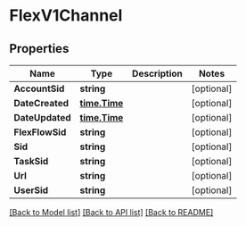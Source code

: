 # FlexV1Channel

## Properties

Name | Type | Description | Notes
------------ | ------------- | ------------- | -------------
**AccountSid** | **string** |  | [optional] 
**DateCreated** | [**time.Time**](time.Time.md) |  | [optional] 
**DateUpdated** | [**time.Time**](time.Time.md) |  | [optional] 
**FlexFlowSid** | **string** |  | [optional] 
**Sid** | **string** |  | [optional] 
**TaskSid** | **string** |  | [optional] 
**Url** | **string** |  | [optional] 
**UserSid** | **string** |  | [optional] 

[[Back to Model list]](../README.md#documentation-for-models) [[Back to API list]](../README.md#documentation-for-api-endpoints) [[Back to README]](../README.md)


